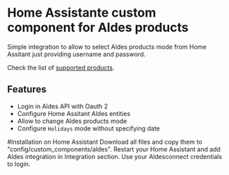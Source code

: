 # Home Assistante custom component for Aldes products

Simple integration to allow to select Aldes products mode from Home Assitant just providing username and password.

Check the list of [supported products](https://github.com/aalmazanarbs/hassio_aldes/blob/master/aldes/product.py#L20).

## Features

* Login in Aldes API with Oauth 2
* Configure Home Assitant Aldes entities
* Allow to change Aldes products mode
* Configure `Holidays` mode without specifying date

#Installation on Home Assistant
Download all files and copy them to "config/custom_components/aldes".
Restart your Home Assistant and add Aldes integration in Integration section.
Use your Aldesconnect credentials to login.
